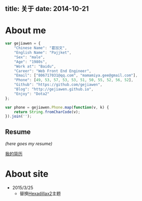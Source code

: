 title: 关于
date: 2014-10-21
---

# About me

```javascript
var gejiawen = {
    "Chinese Name": "葛加文",
    "English Name": "Pajjket",
    "Sex": "male",
    "Age": "1980s",
    "Work at": "Baidu",
    "Career": "Web Front End Engineer",
    "Email": ["806717031@qq.com", "mamamiya.gee@gmail.com"],
    "Phone": [49, 53, 57, 53, 53, 51, 50, 55, 52, 56, 52],
    "Github": "https://github.com/gejiawen",
    "Blog": "http://gejiawen.github.io",
    "Enjoy": "Dota2"
};

var phone = gejiawen.Phone.map(function(v, k) {
    return String.fromCharCode(v);
}).join('');
```
## Resume

*(here goes my resume)*

[我的简历](resume.pdf)

# About site

- 2015/3/25
    - 替换[Hexadillax2](https://github.com/gejiawen/hexadillax2)主题

